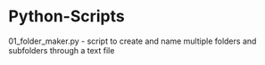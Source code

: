 # Python-Scripts
01_folder_maker.py - script to create and name multiple folders and subfolders through a text file

